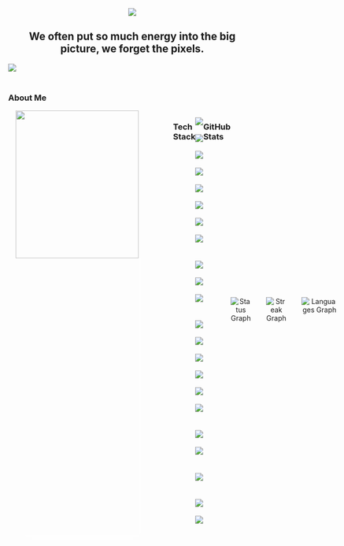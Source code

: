 <!-- Main Top PC GIF -->

<div style="display: flex; justify-content: center;">
    <img src="https://user-images.githubusercontent.com/74038190/225813708-98b745f2-7d22-48cf-9150-083f1b00d6c9.gif" height="auto" width="auto" />
</div>

<div align="center">

## We often put so much energy into the big picture, we forget the pixels.

</div>
<img src="https://user-images.githubusercontent.com/74038190/212284115-f47cd8ff-2ffb-4b04-b5bf-4d1c14c0247f.gif" width="auto">
<br><br>
<!-- About ME -->

### About Me

<div class="about-main" style="display: flex;">
    <div align="left" style="display: flex; margin: 0px 70px 0px 15px; box-shadow: 10px 10px 13px -3px rgba(255,255,255,0.5);" class="about-left">
        <img align="left" src="https://i.giphy.com/media/v1.Y2lkPTc5MGI3NjExcGQ1N2ltOXo5dWYxZ3RsZXp0Z2k4bXppNGJuZjFsdnd6eHFpc2JncSZlcD12MV9pbnRlcm5hbF9naWZfYnlfaWQmY3Q9Zw/2xu5zpSV3oqKcCSZ49/giphy.gif" height="300" width="250">
    </div>

```
rahul04032004@github:~$ ./welcome.sh
```

```markdown
🎓 Pursuing a Bachelor's in Computer Science
👨‍💻 Passionate about programming and exploring the world of technology.
🔎 Main interests: Web Development & Cyber Security
🔭 Thriving on building robust Backend Systems.
🌱 Currently diving into Cloud Computing and Next.js
🌟 Proficient in: Java, Python
💼 Open to collaboration on innovative Web development projects!
🚩 Keep coding, keep innovating! Let's build the future together!
🐧 I use Arch btw...
🎧 Most likely listening to a song right now
🔄 To understand recursion, you first need to understand recursion.
​​‎ ‎ ‎ ‎ ‎ ‎ ‎ ‎ ‎ 
```


### Tech Stack

<div style="display: flex;">
  <div style="display: flex; flex-direction: column;">
<!-- Languages -->
    <p align="center" style="display: flex; flex-wrap: wrap; gap: 9px;">
      <img src="https://ziadoua.github.io/m3-Markdown-Badges/badges/Python/python2.svg" height="25" />
      <img src="https://ziadoua.github.io/m3-Markdown-Badges/badges/C/c2.svg" height="25" />
      <img src="https://ziadoua.github.io/m3-Markdown-Badges/badges/C++/c++2.svg" height="25" />
      <img src="https://ziadoua.github.io/m3-Markdown-Badges/badges/Java/java2.svg" height="25" />
      <img src="https://ziadoua.github.io/m3-Markdown-Badges/badges/HTML/html2.svg" height="25" />
      <img src="https://ziadoua.github.io/m3-Markdown-Badges/badges/CSS/css2.svg" height="25" />
      <img src="https://ziadoua.github.io/m3-Markdown-Badges/badges/Javascript/javascript2.svg" height="25" />
      <img src="https://ziadoua.github.io/m3-Markdown-Badges/badges/TypeScript/typescript2.svg" height="25" />
    </p>
      <!-- Frameworks & Libraries -->
    <p align="center" style="display: flex; flex-wrap: wrap; gap: 9px;">
      <img src="https://ziadoua.github.io/m3-Markdown-Badges/badges/NodeJS/nodejs2.svg" height="25" />
      <img src="https://ziadoua.github.io/m3-Markdown-Badges/badges/Express/express2.svg" height="25" />
      <img src="https://ziadoua.github.io/m3-Markdown-Badges/badges/Figma/figma2.svg" height="25" />
    </p>
<!-- DevOps & Deployment -->
    <p align="center" style="display: flex; flex-wrap: wrap; gap: 9px;">
      <img src="https://ziadoua.github.io/m3-Markdown-Badges/badges/Git/git2.svg" height="25" />
      <img src="https://ziadoua.github.io/m3-Markdown-Badges/badges/Github/github2.svg" height="25" />
      <img src="https://ziadoua.github.io/m3-Markdown-Badges/badges/Netlify/netlify2.svg" height="25" />
      <img src="https://ziadoua.github.io/m3-Markdown-Badges/badges/Vercel/vercel2.svg" height="25" />
      <img src="https://ziadoua.github.io/m3-Markdown-Badges/badges/Docker/docker2.svg" height="25" />
      <img src="https://ziadoua.github.io/m3-Markdown-Badges/badges/AWS/aws2.svg" height="25" />
    </p>
<!-- Databases & BI -->
    <p align="center" style="display: flex; flex-wrap: wrap; gap: 9px;">
      <img src="https://ziadoua.github.io/m3-Markdown-Badges/badges/MongoDB/mongodb2.svg" height="25" />
      <img src="https://ziadoua.github.io/m3-Markdown-Badges/badges/MySQL/mysql2.svg" height="25" />
    </p>
<!-- Editors -->
    <p align="center" style="display: flex; flex-wrap: wrap; gap: 9px;">
      <img src="https://ziadoua.github.io/m3-Markdown-Badges/badges/VisualStudioCode/visualstudiocode2.svg" height="25" />
    </p>
<!-- Operating Systems -->
    <p align="center" style="display: flex; flex-wrap: wrap; gap: 9px;">
      <img src="https://ziadoua.github.io/m3-Markdown-Badges/badges/Linux/linux2.svg" height="25" />
      <img src="https://ziadoua.github.io/m3-Markdown-Badges/badges/Ubuntu/ubuntu2.svg" height="25" />
    </p>

  </div>
</div>

### GitHub Stats

<div align="center" style="display: flex; gap: 30px; align-items: center">
  <img src="https://github-readme-stats.vercel.app/api?username=rahul04032004&hide_title=true&hide_border=false&theme=tokyonight&show_icons=true&count_private=true" height="105" alt="Status Graph" />
  <img src="https://streak-stats.demolab.com?user=rahul04032004&locale=en&mode=daily&theme=tokyonight&hide_border=false&border_radius=5" height="105" alt="Streak Graph" />
  <img src="https://github-readme-stats.vercel.app/api/top-langs?username=rahul04032004&locale=en&hide_title=true&layout=compact&card_width=320&langs_count=6&theme=tokyonight&hide_border=false&custom_title=Languages" height="105" alt="Languages Graph" />
</div>


<br>

<picture>
  <source media="(prefers-color-scheme: dark)" srcset="https://raw.githubusercontent.com/rahul04032004/rahul04032004/output/pacman-contribution-graph-dark.svg">
  <source media="(prefers-color-scheme: light)" srcset="https://raw.githubusercontent.com/rahul04032004/rahul04032004/output/pacman-contribution-graph.svg">
  <img alt="pacman contribution graph" src="https://raw.githubusercontent.com/rahul04032004/rahul04032004/output/pacman-contribution-graph.svg">
</picture>

###
